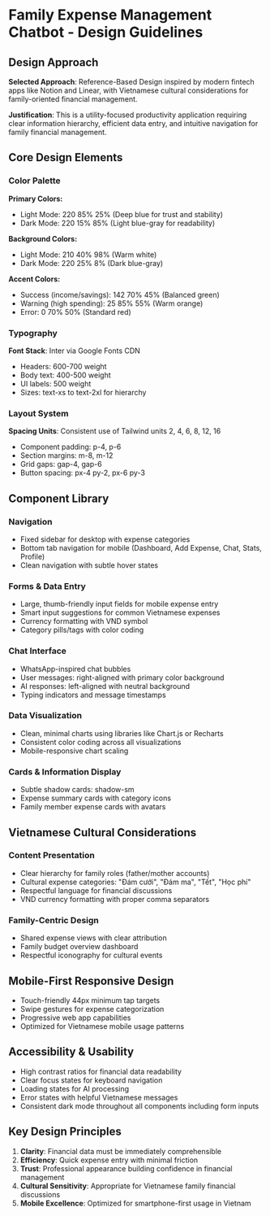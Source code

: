 # Family Expense Management Chatbot - Design Guidelines

## Design Approach
**Selected Approach**: Reference-Based Design inspired by modern fintech apps like Notion and Linear, with Vietnamese cultural considerations for family-oriented financial management.

**Justification**: This is a utility-focused productivity application requiring clear information hierarchy, efficient data entry, and intuitive navigation for family financial management.

## Core Design Elements

### Color Palette
**Primary Colors:**
- Light Mode: 220 85% 25% (Deep blue for trust and stability)
- Dark Mode: 220 15% 85% (Light blue-gray for readability)

**Background Colors:**
- Light Mode: 210 40% 98% (Warm white)
- Dark Mode: 220 25% 8% (Dark blue-gray)

**Accent Colors:**
- Success (income/savings): 142 70% 45% (Balanced green)
- Warning (high spending): 25 85% 55% (Warm orange)
- Error: 0 70% 50% (Standard red)

### Typography
**Font Stack**: Inter via Google Fonts CDN
- Headers: 600-700 weight
- Body text: 400-500 weight
- UI labels: 500 weight
- Sizes: text-xs to text-2xl for hierarchy

### Layout System
**Spacing Units**: Consistent use of Tailwind units 2, 4, 6, 8, 12, 16
- Component padding: p-4, p-6
- Section margins: m-8, m-12
- Grid gaps: gap-4, gap-6
- Button spacing: px-4 py-2, px-6 py-3

## Component Library

### Navigation
- Fixed sidebar for desktop with expense categories
- Bottom tab navigation for mobile (Dashboard, Add Expense, Chat, Stats, Profile)
- Clean navigation with subtle hover states

### Forms & Data Entry
- Large, thumb-friendly input fields for mobile expense entry
- Smart input suggestions for common Vietnamese expenses
- Currency formatting with VND symbol
- Category pills/tags with color coding

### Chat Interface
- WhatsApp-inspired chat bubbles
- User messages: right-aligned with primary color background
- AI responses: left-aligned with neutral background
- Typing indicators and message timestamps

### Data Visualization
- Clean, minimal charts using libraries like Chart.js or Recharts
- Consistent color coding across all visualizations
- Mobile-responsive chart scaling

### Cards & Information Display
- Subtle shadow cards: shadow-sm
- Expense summary cards with category icons
- Family member expense cards with avatars

## Vietnamese Cultural Considerations

### Content Presentation
- Clear hierarchy for family roles (father/mother accounts)
- Cultural expense categories: "Đám cưới", "Đám ma", "Tết", "Học phí"
- Respectful language for financial discussions
- VND currency formatting with proper comma separators

### Family-Centric Design
- Shared expense views with clear attribution
- Family budget overview dashboard
- Respectful iconography for cultural events

## Mobile-First Responsive Design
- Touch-friendly 44px minimum tap targets
- Swipe gestures for expense categorization
- Progressive web app capabilities
- Optimized for Vietnamese mobile usage patterns

## Accessibility & Usability
- High contrast ratios for financial data readability
- Clear focus states for keyboard navigation
- Loading states for AI processing
- Error states with helpful Vietnamese messages
- Consistent dark mode throughout all components including form inputs

## Key Design Principles
1. **Clarity**: Financial data must be immediately comprehensible
2. **Efficiency**: Quick expense entry with minimal friction
3. **Trust**: Professional appearance building confidence in financial management
4. **Cultural Sensitivity**: Appropriate for Vietnamese family financial discussions
5. **Mobile Excellence**: Optimized for smartphone-first usage in Vietnam